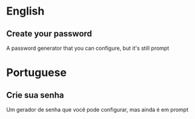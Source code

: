 # English
## Create your password
<div>
    <p>A password generator that you can configure, but it's still prompt</p>
</div>

# Portuguese
## Crie sua senha
<div>
    <p>Um gerador de senha que você pode configurar, mas ainda é em prompt</p>
</div>